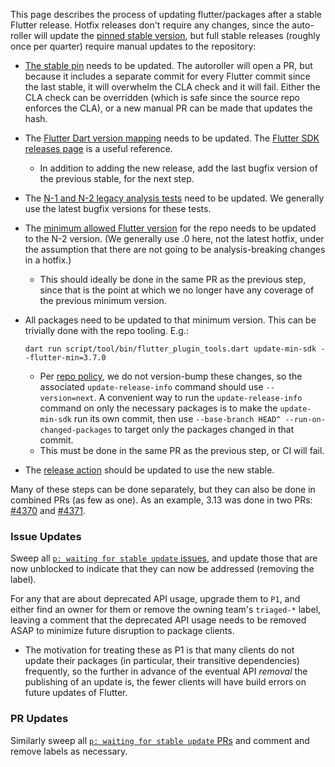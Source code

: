 This page describes the process of updating flutter/packages after a stable Flutter release. Hotfix releases don't require any changes, since the auto-roller will update the [pinned stable version](https://github.com/flutter/packages/blob/main/.ci/flutter_stable.version), but full stable releases (roughly once per quarter) require manual updates to the repository:
* [The stable pin](https://github.com/flutter/packages/blob/main/.ci/flutter_stable.version) needs to be updated. The autoroller will open a PR, but because it includes a separate commit for every Flutter commit since the last stable, it will overwhelm the CLA check and it will fail. Either the CLA check can be overridden (which is safe since the source repo enforces the CLA), or a new manual PR can be made that updates the hash.
* The [Flutter Dart version mapping](https://github.com/flutter/packages/blob/b4985e25fe0763ece3cfd7af58e0e8c9b9f04fc4/script/tool/lib/src/common/core.dart#L59-L71) needs to be updated. The [Flutter SDK releases page](https://docs.flutter.dev/release/archive) is a useful reference.
  * In addition to adding the new release, add the last bugfix version of the previous stable, for the next step.
* The [N-1 and N-2 legacy analysis tests](https://github.com/flutter/packages/blob/b4985e25fe0763ece3cfd7af58e0e8c9b9f04fc4/.ci.yaml#L223-L237) need to be updated. We generally use the latest bugfix versions for these tests.
* The [minimum allowed Flutter version](https://github.com/flutter/packages/blob/b4985e25fe0763ece3cfd7af58e0e8c9b9f04fc4/.ci/targets/repo_checks.yaml#L19) for the repo needs to be updated to the N-2 version. (We generally use .0 here, not the latest hotfix, under the assumption that there are not going to be analysis-breaking changes in a hotfix.)
  * This should ideally be done in the same PR as the previous step, since that is the point at which we no longer have any coverage of the previous minimum version.
* All packages need to be updated to that minimum version. This can be trivially done with the repo tooling. E.g.:

  `dart run script/tool/bin/flutter_plugin_tools.dart update-min-sdk --flutter-min=3.7.0`

  * Per [repo policy](https://github.com/flutter/flutter/wiki/Contributing-to-Plugins-and-Packages#version), we do not version-bump these changes, so the associated `update-release-info` command should use `--version=next`. A convenient way to run the `update-release-info` command on only the necessary packages is to make the `update-min-sdk` run its own commit, then use `--base-branch HEAD^ --run-on-changed-packages` to target only the packages changed in that commit.
  * This must be done in the same PR as the previous step, or CI will fail.
* The [release action](https://github.com/flutter/packages/blob/e7d812cefce083fa09762d25cd42303737d05b9f/.github/workflows/release.yml#L34) should be updated to use the new stable.

Many of these steps can be done separately, but they can also be done in combined PRs (as few as one). As an example, 3.13 was done in two PRs: [#4370](https://github.com/flutter/packages/pull/4730) and  [#4371](https://github.com/flutter/packages/pull/4731).

### Issue Updates

Sweep all [`p: waiting for stable update` issues](https://github.com/flutter/flutter/labels/p%3A%20waiting%20for%20stable%20update), and update those that are now unblocked to indicate that they can now be addressed (removing the label).

For any that are about deprecated API usage, upgrade them to `P1`, and either find an owner for them or remove the owning team's `triaged-*` label, leaving a comment that the deprecated API usage needs to be removed ASAP to minimize future disruption to package clients.
  * The motivation for treating these as P1 is that many clients do not update their packages (in particular, their transitive dependencies) frequently, so the further in advance of the eventual API *removal* the publishing of an update is, the fewer clients will have build errors on future updates of Flutter.

### PR Updates

Similarly sweep all [`p: waiting for stable update` PRs](https://github.com/flutter/packages/labels/waiting%20for%20stable%20update) and comment and remove labels as necessary.